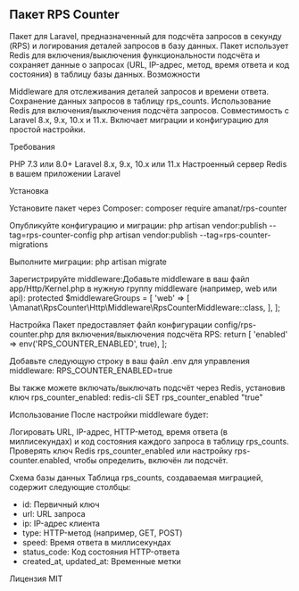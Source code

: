 Пакет RPS Counter
-
Пакет для Laravel, предназначенный для подсчёта запросов в секунду (RPS) и логирования деталей запросов в базу данных. Пакет использует Redis для включения/выключения функциональности подсчёта и сохраняет данные о запросах (URL, IP-адрес, метод, время ответа и код состояния) в таблицу базы данных.
Возможности

Middleware для отслеживания деталей запросов и времени ответа.
Сохранение данных запросов в таблицу rps_counts.
Использование Redis для включения/выключения подсчёта запросов.
Совместимость с Laravel 8.x, 9.x, 10.x и 11.x.
Включает миграции и конфигурацию для простой настройки.

Требования

PHP 7.3 или 8.0+
Laravel 8.x, 9.x, 10.x или 11.x
Настроенный сервер Redis в вашем приложении Laravel

Установка

Установите пакет через Composer:
composer require amanat/rps-counter


Опубликуйте конфигурацию и миграции:
php artisan vendor:publish --tag=rps-counter-config
php artisan vendor:publish --tag=rps-counter-migrations


Выполните миграции:
php artisan migrate


Зарегистрируйте middleware:Добавьте middleware в ваш файл app/Http/Kernel.php в нужную группу middleware (например, web или api):
protected $middlewareGroups = [
'web' => [
\Amanat\RpsCounter\Http\Middleware\RpsCounterMiddleware::class,
],
];



Настройка
Пакет предоставляет файл конфигурации config/rps-counter.php для включения/выключения подсчёта RPS:
return [
'enabled' => env('RPS_COUNTER_ENABLED', true),
];

Добавьте следующую строку в ваш файл .env для управления middleware:
RPS_COUNTER_ENABLED=true

Вы также можете включать/выключать подсчёт через Redis, установив ключ rps_counter_enabled:
redis-cli SET rps_counter_enabled "true"

Использование
После настройки middleware будет:

Логировать URL, IP-адрес, HTTP-метод, время ответа (в миллисекундах) и код состояния каждого запроса в таблицу rps_counts.
Проверять ключ Redis rps_counter_enabled или настройку rps-counter.enabled, чтобы определить, включён ли подсчёт.

Схема базы данных
Таблица rps_counts, создаваемая миграцией, содержит следующие столбцы:

- id: Первичный ключ
- url: URL запроса
- ip: IP-адрес клиента
- type: HTTP-метод (например, GET, POST)
- speed: Время ответа в миллисекундах
- status_code: Код состояния HTTP-ответа
- created_at, updated_at: Временные метки

Лицензия
MIT
